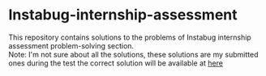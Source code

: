 # Instabug-internship-assessment
This repository contains solutions to the problems of Instabug internship assessment problem-solving section.<br/>
Note: I'm not sure about all the solutions, these solutions are my submitted ones during the test the correct solution will be available at [here](https://www.youtube.com/watch?v=JrEsP8t0EU0)


